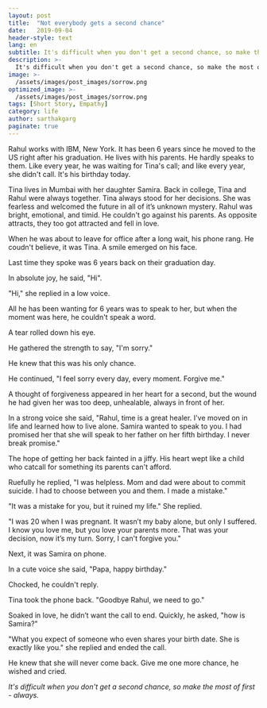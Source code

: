 ```yaml
---
layout: post
title:  "Not everybody gets a second chance"
date:   2019-09-04
header-style: text
lang: en
subtitle: It's difficult when you don't get a second chance, so make the most of first - always
description: >-
  It's difficult when you don't get a second chance, so make the most of first - always
image: >-
  /assets/images/post_images/sorrow.png
optimized_image: >-
  /assets/images/post_images/sorrow.png
tags: [Short Story, Empathy]
category: life
author: sarthakgarg
paginate: true
---
```

Rahul works with IBM, New York. It has been 6 years since he moved to the US right after his graduation. He lives with his parents. He hardly speaks to them. Like every year, he was waiting for Tina's call; and like every year, she didn't call. It's his birthday today.

Tina lives in Mumbai with her daughter Samira. Back in college, Tina and Rahul were always together. Tina  always stood for her decisions. She was fearless and welcomed the future in all of it’s unknown mystery. Rahul was bright, emotional, and timid. He couldn't go against his parents. As opposite attracts, they too got attracted and fell in love.

When he was about to leave for office after a long wait, his phone rang. He coudn't believe, it was Tina. A smile emerged on his face. 

Last time they spoke was 6 years back on their graduation day. 

In absolute joy, he said, "Hi".

"Hi," she replied in a low voice.

All he has been wanting for 6 years was to speak to her, but when the moment was here, he couldn't speak a word. 

A tear rolled down his eye.

He gathered the strength to say, "I'm sorry."

He knew that this was his only chance.

He continued, "I feel sorry every day, every moment. Forgive me."

A thought of forgiveness appeared in her heart for a second, but the wound he had given her was too deep, unhealable, always in front of her.

In a strong voice she said, "Rahul, time is a great healer. I've moved on in life and learned how to live alone. Samira wanted to speak to you. I had promised her that she will speak to her father on her fifth birthday. I never break promise."

The hope of getting her back fainted in a jiffy. His heart wept like a child who catcall for something its parents can't afford.

Ruefully he replied, "I was helpless. Mom and dad were about to commit suicide. I had to choose between you and them. I made a mistake."

"It was a mistake for you, but it ruined my life." She replied.

"I was 20 when I was pregnant. It wasn’t my baby alone, but only I suffered. I know you love me, but you love your parents more. That was your decision, now it’s my turn. Sorry, I can't forgive you."

Next, it was Samira on phone.

In a cute voice she said, "Papa, happy birthday."

Chocked, he couldn't reply.

Tina took the phone back. "Goodbye Rahul, we need to go."

Soaked in love, he didn’t want the call to end. Quickly, he asked, "how is Samira?"

"What you expect of someone who even shares your birth date. She is exactly like you." she replied and ended the call.

He knew that she will never come back. Give me one more chance, he wished and cried.

*It's difficult when you don't get a second chance, so make the most of first - always.*

